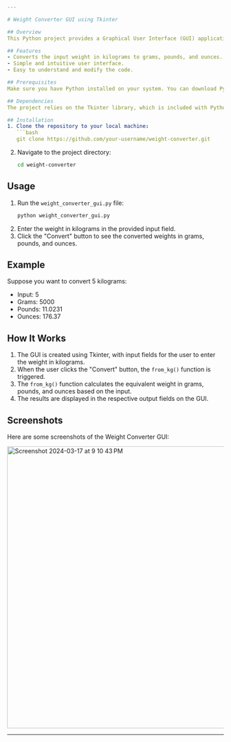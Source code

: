 ```yaml
---

# Weight Converter GUI using Tkinter

## Overview
This Python project provides a Graphical User Interface (GUI) application for converting weights from kilograms (KG) to grams, pounds, and ounces. It is built using the Tkinter library, a standard GUI toolkit in Python.

## Features
- Converts the input weight in kilograms to grams, pounds, and ounces.
- Simple and intuitive user interface.
- Easy to understand and modify the code.

## Prerequisites
Make sure you have Python installed on your system. You can download Python from [python.org](https://www.python.org/downloads/).

## Dependencies
The project relies on the Tkinter library, which is included with Python by default. No additional installation is required.

## Installation
1. Clone the repository to your local machine:
   ```bash
   git clone https://github.com/your-username/weight-converter.git
   ```
2. Navigate to the project directory:
   ```bash
   cd weight-converter
   ```

## Usage
1. Run the `weight_converter_gui.py` file:
   ```bash
   python weight_converter_gui.py
   ```
2. Enter the weight in kilograms in the provided input field.
3. Click the "Convert" button to see the converted weights in grams, pounds, and ounces.

## Example
Suppose you want to convert 5 kilograms:
- Input: 5
- Grams: 5000
- Pounds: 11.0231
- Ounces: 176.37

## How It Works
1. The GUI is created using Tkinter, with input fields for the user to enter the weight in kilograms.
2. When the user clicks the "Convert" button, the `from_kg()` function is triggered.
3. The `from_kg()` function calculates the equivalent weight in grams, pounds, and ounces based on the input.
4. The results are displayed in the respective output fields on the GUI.

## Screenshots

Here are some screenshots of the Weight Converter GUI:

<img width="656" alt="Screenshot 2024-03-17 at 9 10 43 PM" src="https://github.com/Keshav-1803/Weight_Calculator_with-python/assets/151384251/2d0cd411-5009-4794-b277-15c0f697a313">

---
```

